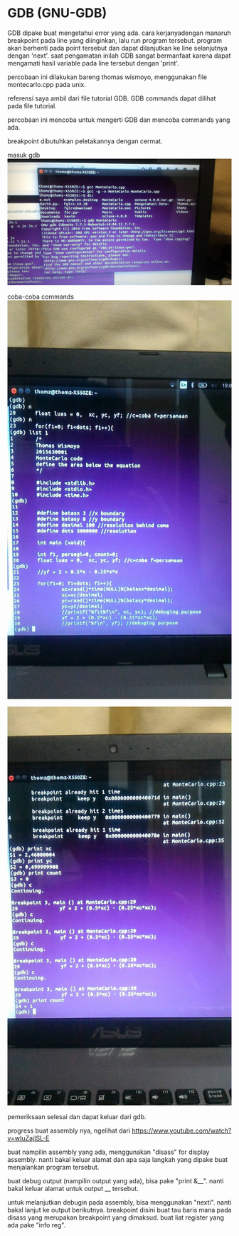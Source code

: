 # GDB (GNU-GDB)

GDB dipake buat mengetahui error yang ada.
cara kerjanyadengan manaruh breakpoint pada line yang diinginkan, lalu run program tersebut.
program akan berhenti pada point tersebut dan dapat dilanjutkan ke line selanjutnya dengan 'next'.
saat pengamatan inilah GDB sangat bermanfaat karena dapat mengamati hasil variable pada line tersebut dengan 'print'.

percobaan ini dilakukan bareng thomas wismoyo, menggunakan file montecarlo.cpp pada unix.

referensi saya ambil dari file tutorial GDB.
GDB commands dapat dilihat pada file tutorial.

percobaan ini mencoba untuk mengerti GDB dan mencoba commands yang ada.

breakpoint dibutuhkan peletakannya dengan cermat.

masuk gdb
![gambar1](https://github.com/kevinsagita/GDB/blob/master/gambar/1.jpg)

coba-coba commands
![gambar2](https://github.com/kevinsagita/GDB/blob/master/gambar/2.jpg)

![gambar3](https://github.com/kevinsagita/GDB/blob/master/gambar/3.jpg)

pemeriksaan selesai dan dapat keluar dari gdb.



progress buat assembly nya, ngelihat dari https://www.youtube.com/watch?v=wIuZajISL-E

buat nampilin assembly yang ada, menggunakan "disass" for display assembly.
nanti bakal keluar alamat dan apa saja langkah yang dipake buat menjalankan program tersebut.

buat debug output (nampilin output yang ada), bisa pake "print &__".
nanti bakal keluar alamat untuk output __ tersebut.

untuk melanjutkan debugin pada assembly, bisa menggunakan "nexti". nanti bakal lanjut ke output berikutnya.
breakpoint disini buat tau baris mana pada disass yang merupakan breakpoint yang dimaksud.
buat liat register yang ada pake "info reg".
